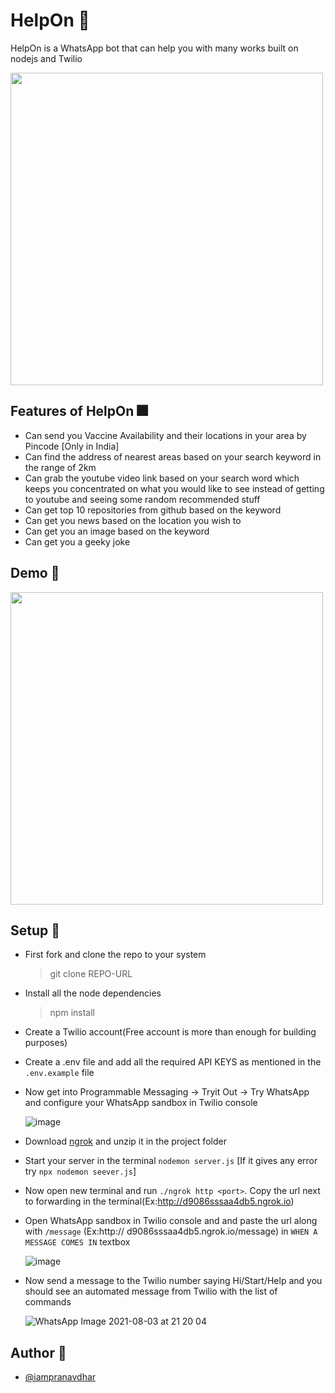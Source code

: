 # HelpOn 🤖

HelpOn is a WhatsApp bot that can help you with many works  built on nodejs and Twilio

<img src="https://user-images.githubusercontent.com/73348574/128055920-ef73966a-dd4f-4b18-853f-8616c2026774.png" width="500" height="500"/>


## Features of HelpOn 🎆

- Can send you Vaccine Availability and their locations in your area by Pincode [Only in India]
- Can find the address of nearest areas based on your search keyword in the range of 2km
- Can grab the youtube video link based on your search word which keeps you concentrated on what you would like to see instead of getting to youtube and seeing some random recommended stuff
- Can get top 10 repositories from github based on the keyword
- Can get you news based on the location you wish to
- Can get you an image based on the keyword
- Can get you a geeky joke 

## Demo 🍿

<img src="https://s6.gifyu.com/images/Phone-Mockup-Template-2.gif" width=500px height=500px></img>

## Setup 🍧

- First fork and clone the repo to your system
    > git clone REPO-URL

- Install all the node dependencies
    > npm install

- Create a Twilio account(Free account is more than enough for building purposes)

- Create a .env file and add all the required API KEYS as mentioned in the `.env.example` file

- Now get into Programmable Messaging -> Tryit Out -> Try WhatsApp and configure your WhatsApp sandbox in Twilio console

    ![image](https://user-images.githubusercontent.com/73348574/128043675-f7421cb2-5e13-4da4-9b42-647d9f0a2922.png)

- Download [ngrok](https://dashboard.ngrok.com/get-started/setup) and unzip it in the project folder

- Start your server in the terminal `nodemon server.js` [If it gives any error try `npx nodemon seever.js`]

- Now open new terminal and run `./ngrok http <port>`. Copy the url next to forwarding in the terminal(Ex:http://d9086sssaa4db5.ngrok.io)

- Open WhatsApp sandbox in Twilio console and and paste the url along with `/message` (Ex:http://
d9086sssaa4db5.ngrok.io/message) in `WHEN A MESSAGE COMES IN` textbox

    ![image](https://user-images.githubusercontent.com/73348574/128043257-d57af8b1-d4be-4642-9229-562c6e892973.png)

- Now send a message to the Twilio number saying Hi/Start/Help and you should see an automated message from Twilio with the list of commands


    ![WhatsApp Image 2021-08-03 at 21 20 04](https://user-images.githubusercontent.com/73348574/128046493-eb0866bf-18e5-48fa-9142-11c914d71667.jpeg)

## Author 📝

- [@iampranavdhar](https://github.com/iampranavdhar)